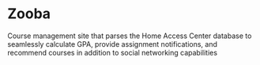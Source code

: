 # Zooba
Course management site that parses the Home Access Center database to seamlessly calculate GPA, provide assignment notifications, and recommend courses in addition to social networking capabilities
